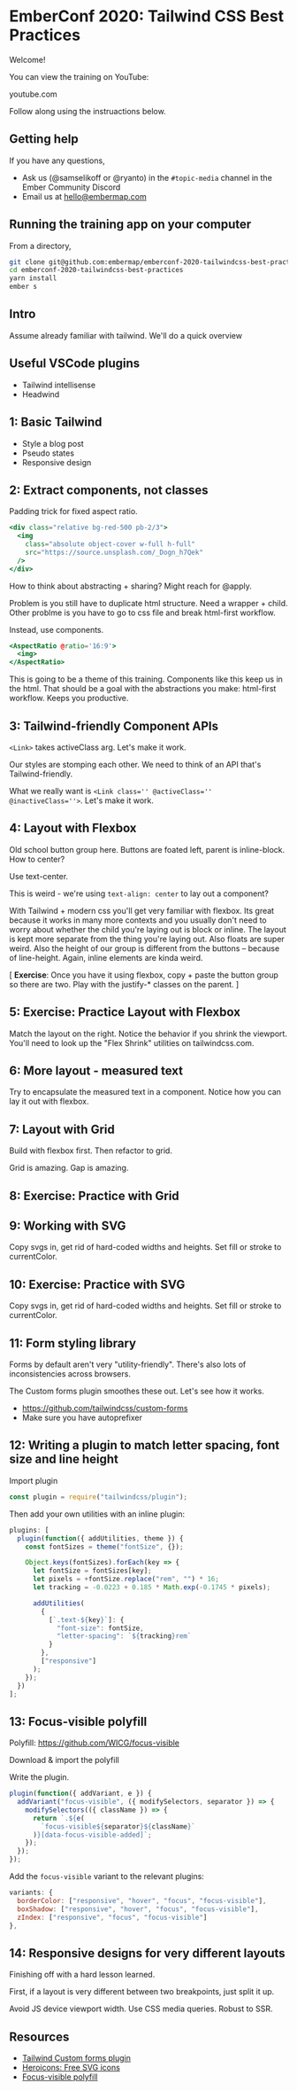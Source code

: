 # EmberConf 2020: Tailwind CSS Best Practices

Welcome!

You can view the training on YouTube:

youtube.com

Follow along using the instruactions below.

## Getting help

If you have any questions,

- Ask us (@samselikoff or @ryanto) in the `#topic-media` channel in the Ember Community Discord
- Email us at hello@embermap.com

## Running the training app on your computer

From a directory,

```sh
git clone git@github.com:embermap/emberconf-2020-tailwindcss-best-practices.git
cd emberconf-2020-tailwindcss-best-practices
yarn install
ember s
```

## Intro

Assume already familiar with tailwind. We'll do a quick overview

## Useful VSCode plugins

- Tailwind intellisense
- Headwind

## 1: Basic Tailwind

- Style a blog post
- Pseudo states
- Responsive design

## 2: Extract components, not classes

Padding trick for fixed aspect ratio.

```hbs
<div class="relative bg-red-500 pb-2/3">
  <img
    class="absolute object-cover w-full h-full"
    src="https://source.unsplash.com/_Dogn_h7Qek"
  />
</div>
```

How to think about abstracting + sharing? Might reach for @apply.

Problem is you still have to duplicate html structure. Need a wrapper + child. Other problme is you have to go to css file and break html-first workflow.

Instead, use components.

```hbs
<AspectRatio @ratio='16:9'>
  <img>
</AspectRatio>
```

This is going to be a theme of this training. Components like this keep us in the html. That should be a goal with the abstractions you make: html-first workflow. Keeps you productive.

## 3: Tailwind-friendly Component APIs

`<Link>` takes activeClass arg. Let's make it work.

Our styles are stomping each other. We need to think of an API that's Tailwind-friendly.

What we really want is `<Link class='' @activeClass='' @inactiveClass=''>`. Let's make it work.

## 4: Layout with Flexbox

Old school button group here. Buttons are foated left, parent is inline-block. How to center?

Use text-center.

This is weird - we're using `text-align: center` to lay out a component?

With Tailwind + modern css you'll get very familiar with flexbox. Its great because it works in many more contexts and you usually don't need to worry about whether the child you're laying out is block or inline. The layout is kept more separate from the thing you're laying out. Also floats are super weird. Also the height of our group is different from the buttons – because of line-height. Again, inline elements are kinda weird.

[ **Exercise**: Once you have it using flexbox, copy + paste the button group so there are two. Play with the justify-* classes on the parent. ]

## 5: Exercise: Practice Layout with Flexbox

Match the layout on the right. Notice the behavior if you shrink the viewport. You'll need to look up the "Flex Shrink" utilities on tailwindcss.com.

## 6: More layout - measured text

Try to encapsulate the measured text in a component. Notice how you can lay it out with flexbox.

## 7: Layout with Grid

Build with flexbox first. Then refactor to grid.

Grid is amazing. Gap is amazing.

## 8: Exercise: Practice with Grid

## 9: Working with SVG

Copy svgs in, get rid of hard-coded widths and heights. Set fill or stroke to currentColor.

## 10: Exercise: Practice with SVG

Copy svgs in, get rid of hard-coded widths and heights. Set fill or stroke to currentColor.

## 11: Form styling library

Forms by default aren't very "utility-friendly". There's also lots of inconsistencies across browsers.

The Custom forms plugin smoothes these out. Let's see how it works.

- https://github.com/tailwindcss/custom-forms
- Make sure you have autoprefixer

## 12: Writing a plugin to match letter spacing, font size and line height

Import plugin

```js
const plugin = require("tailwindcss/plugin");
```

Then add your own utilities with an inline plugin:

```js
plugins: [
  plugin(function({ addUtilities, theme }) {
    const fontSizes = theme("fontSize", {});

    Object.keys(fontSizes).forEach(key => {
      let fontSize = fontSizes[key];
      let pixels = +fontSize.replace("rem", "") * 16;
      let tracking = -0.0223 + 0.185 * Math.exp(-0.1745 * pixels);

      addUtilities(
        {
          [`.text-${key}`]: {
            "font-size": fontSize,
            "letter-spacing": `${tracking}rem`
          }
        },
        ["responsive"]
      );
    });
  })
];
```

## 13: Focus-visible polyfill

Polyfill: https://github.com/WICG/focus-visible

Download & import the polyfill

Write the plugin.

```js
plugin(function({ addVariant, e }) {
  addVariant("focus-visible", ({ modifySelectors, separator }) => {
    modifySelectors(({ className }) => {
      return `.${e(
        `focus-visible${separator}${className}`
      )}[data-focus-visible-added]`;
    });
  });
});
```

Add the `focus-visible` variant to the relevant plugins:

```js
variants: {
  borderColor: ["responsive", "hover", "focus", "focus-visible"],
  boxShadow: ["responsive", "hover", "focus", "focus-visible"],
  zIndex: ["responsive", "focus", "focus-visible"]
},
```

## 14: Responsive designs for very different layouts

Finishing off with a hard lesson learned.

First, if a layout is very different between two breakpoints, just split it up.

Avoid JS device viewport width. Use CSS media queries. Robust to SSR.

## Resources

- [Tailwind Custom forms plugin](https://github.com/tailwindcss/custom-forms)
- [Heroicons: Free SVG icons](https://heroicons.dev/)
- [Focus-visible polyfill](https://github.com/WICG/focus-visible)
